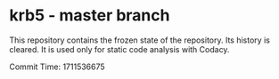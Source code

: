 # krb5 - master branch

This repository contains the frozen state of the repository.
Its history is cleared. It is used only for static code
analysis with Codacy.

Commit Time: 1711536675